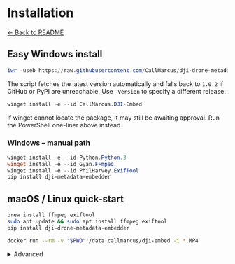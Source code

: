 # Installation

[← Back to README](../README.md)

## Easy Windows install

```powershell
iwr -useb https://raw.githubusercontent.com/CallMarcus/dji-drone-metadata-embedder/master/tools/bootstrap.ps1 | iex
```

The script fetches the latest version automatically and falls back to `1.0.2` if GitHub or PyPI are unreachable. Use `-Version` to specify a different release.

```powershell
winget install -e --id CallMarcus.DJI-Embed
```

If winget cannot locate the package, it may still be awaiting approval. Run the PowerShell one-liner above instead.

### Windows – manual path

```powershell
winget install -e --id Python.Python.3
winget install -e --id Gyan.FFmpeg
winget install -e --id PhilHarvey.ExifTool
pip install dji-metadata-embedder
```

## macOS / Linux quick-start

```bash
brew install ffmpeg exiftool
sudo apt update && sudo apt install ffmpeg exiftool
pip install dji-drone-metadata-embedder
```

```bash
docker run --rm -v "$PWD":/data callmarcus/dji-embed -i *.MP4
```

<details>
<summary>Advanced</summary>

- Build from source with `pip install -r requirements.txt`
- Use the provided `Dockerfile` to customize images
- CI scripts live under `.github/workflows`

</details>
